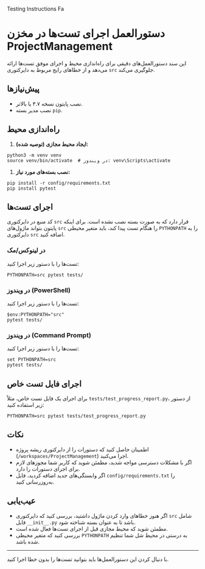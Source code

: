 Testing Instructions Fa



# دستورالعمل اجرای تست‌ها در مخزن ProjectManagement

این سند دستورالعمل‌های دقیقی برای راه‌اندازی محیط و اجرای موفق تست‌ها ارائه می‌دهد و از خطاهای رایج مربوط به دایرکتوری `src` جلوگیری می‌کند.

## پیش‌نیازها

* نصب پایتون نسخه ۳.۷ یا بالاتر.
* نصب مدیر بسته `pip`.

## راه‌اندازی محیط

1. **ایجاد محیط مجازی (توصیه شده):**

```
python3 -m venv venv
source venv/bin/activate  # در ویندوز: venv\Scripts\activate

```

1. **نصب بسته‌های مورد نیاز:**

```
pip install -r config/requirements.txt
pip install pytest

```

## اجرای تست‌ها

کد منبع در دایرکتوری `src` قرار دارد که به صورت بسته نصب نشده است. برای اینکه پایتون بتواند ماژول‌های `src` را هنگام تست پیدا کند، باید متغیر محیطی `PYTHONPATH` را به دایرکتوری `src` اضافه کنید.

### در لینوکس/مک

تست‌ها را با دستور زیر اجرا کنید:

```
PYTHONPATH=src pytest tests/

```

### در ویندوز (PowerShell)

تست‌ها را با دستور زیر اجرا کنید:

```
$env:PYTHONPATH="src"
pytest tests/

```

### در ویندوز (Command Prompt)

تست‌ها را با دستور زیر اجرا کنید:

```
set PYTHONPATH=src
pytest tests/

```

## اجرای فایل تست خاص

برای اجرای یک فایل تست خاص، مثلاً `tests/test_progress_report.py`، از دستور زیر استفاده کنید:

```
PYTHONPATH=src pytest tests/test_progress_report.py

```

## نکات

* اطمینان حاصل کنید که دستورات را از دایرکتوری ریشه پروژه (`/workspaces/ProjectManagement`) اجرا می‌کنید.
* اگر با مشکلات دسترسی مواجه شدید، مطمئن شوید که کاربر شما مجوزهای لازم برای اجرای دستورات را دارد.
* اگر وابستگی‌های جدید اضافه کردید، فایل `config/requirements.txt` را به‌روزرسانی کنید.

## عیب‌یابی

* اگر هنوز خطاهای وارد کردن ماژول داشتید، بررسی کنید که دایرکتوری `src` شامل فایل `__init__.py` باشد تا به عنوان بسته شناخته شود.
* مطمئن شوید که محیط مجازی قبل از اجرای تست‌ها فعال شده است.
* بررسی کنید که متغیر محیطی `PYTHONPATH` به درستی در محیط شل شما تنظیم شده باشد.

---

با دنبال کردن این دستورالعمل‌ها باید بتوانید تست‌ها را بدون خطا اجرا کنید.